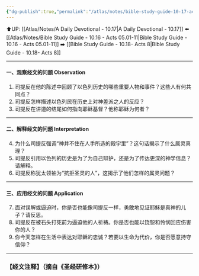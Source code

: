 ```yaml
---
{"dg-publish":true,"permalink":"/atlas/notes/bible-study-guide-10-17-acts-07/"}
---
```


⬆️UP: [[Atlas/Notes/A Daily Devotional - 10.17\|A Daily Devotional - 10.17]]
⬅️ [[Atlas/Notes/Bible Study Guide - 10.16 - Acts 05.01-11\|Bible Study Guide - 10.16 - Acts 05.01-11]]
➡️ [[Bible Study Guide - 10.18- Acts 8\|Bible Study Guide - 10.18- Acts 8]] 

---

#### 一、观察经文的问题 Observation

1. 司提反在他的陈述中回顾了以色列历史的哪些重要人物和事件？这些人有何共同点？  
2. 司提反怎样描述以色列民在历史上对神差派之人的反应？  
3. 司提反在讲道的结尾如何指向耶稣基督？他称耶稣为何者？  

---

#### 二、解释经文的问题 Interpretation

4. 为什么司提反强调“神并不住在人手所造的殿宇里”？这句话揭示了什么属灵真理？  
5. 司提反引用以色列的历史是为了为自己辩护，还是为了传达更深的神学信息？请解释。  
6. 司提反称犹太领袖为“抗拒圣灵的人”，这揭示了他们怎样的属灵问题？  

---

#### 三、应用经文的问题 Application

7. 面对误解或逼迫时，你是否也能像司提反一样，勇敢地见证耶稣是真神的儿子？请反思。  
8. 司提反在被石头打死前为逼迫他的人祈祷。你是否也能以饶恕和怜悯回应伤害你的人？
9. 你今天怎样在生活中表达对耶稣的忠诚？若要以生命为代价，你是否愿意持守信仰？  

---
### 【经文注释】（摘自《圣经研修本》）

